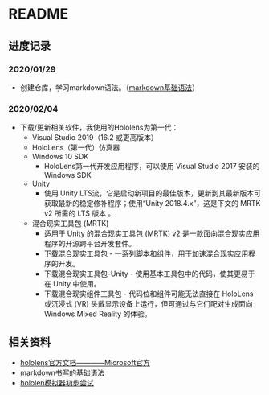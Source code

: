 # README
## 进度记录
### 2020/01/29 
* 创建仓库，学习markdown语法。（[markdown基础语法](https://www.cnblogs.com/nickchen121/p/10821946.html "markdown基础语法")）
### 2020/02/04
* 下载/更新相关软件，我使用的Hololens为第一代：
  * Visual Studio 2019（16.2 或更高版本）
  * HoloLens（第一代）仿真器
  * Windows 10 SDK
    * HoloLens第一代开发应用程序，可以使用 Visual Studio 2017 安装的 Windows SDK
  * Unity
    * 使用 Unity LTS流，它是启动新项目的最佳版本，更新到其最新版本可获取最新的稳定修补程序；使用“Unity 2018.4.x”，这是下文的 MRTK v2 所需的 LTS 版本 。
  * 混合现实工具包 (MRTK)
    * 适用于 Unity 的混合现实工具包 (MRTK) v2 是一款面向混合现实应用程序的开源跨平台开发套件。
    * 下载混合现实工具包 - 一系列脚本和组件，用于加速混合现实应用程序的开发。
    * 下载混合现实工具包-Unity - 使用基本工具包中的代码，使其更易于在 Unity 中使用。
    * 下载混合现实组件工具包 - 代码位和组件可能无法直接在 HoloLens 或沉浸式 (VR) 头戴显示设备上运行，但可通过与它们配对生成面向 Windows Mixed Reality 的体验。

## 相关资料
* [hololens官方文档————Microsoft官方](https://docs.microsoft.com/zh-cn/windows/mixed-reality/development "hololens官方文档")
* [markdown书写的基础语法](https://www.cnblogs.com/nickchen121/p/10821946.html "markdown基础语法")
* [hololen模拟器初步尝试](https://blog.csdn.net/Zheye666/article/details/82384085 "hololen模拟器初步尝试")
